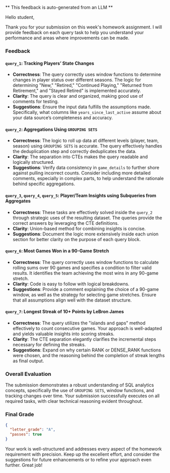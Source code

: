 ** This feedback is auto-generated from an LLM **



Hello student,

Thank you for your submission on this week's homework assignment. I will provide feedback on each query task to help you understand your performance and areas where improvements can be made.

### Feedback

#### `query_1`: Tracking Players’ State Changes
- **Correctness**: The query correctly uses window functions to determine changes in player status over different seasons. The logic for determining "New," "Retired," "Continued Playing," "Returned from Retirement," and "Stayed Retired" is implemented accurately.
- **Clarity**: The query is clear and organized, making good use of comments for testing.
- **Suggestions**: Ensure the input data fulfills the assumptions made. Specifically, what columns like `years_since_last_active` assume about your data source’s completeness and accuracy.

#### `query_2`: Aggregations Using `GROUPING SETS`
- **Correctness**: The logic to roll up data at different levels (player, team, season) using `GROUPING SETS` is accurate. The query effectively handles the deduplication step and correctly deduplicates the data.
- **Clarity**: The separation into CTEs makes the query readable and logically structured.
- **Suggestions**: Verify data consistency in `game_details` to further shore against pulling incorrect counts. Consider including more detailed comments, especially in complex parts, to help understand the rationale behind specific aggregations.

#### `query_3`, `query_4`, `query_5`: Player/Team Insights using Subqueries from Aggregates
- **Correctness**: These tasks are effectively solved inside the `query_2` through strategic uses of the resulting dataset. The queries provide the correct answers by leveraging the CTE definitions.
- **Clarity**: Union-based method for combining insights is concise.
- **Suggestions**: Document the logic more extensively inside each union section for better clarity on the purpose of each query block.

#### `query_6`: Most Games Won in a 90-Game Stretch
- **Correctness**: The query correctly uses window functions to calculate rolling sums over 90 games and specifies a condition to filter valid results. It identifies the team achieving the most wins in any 90-game stretch.
- **Clarity**: Code is easy to follow with logical breakdowns.
- **Suggestions**: Provide a comment explaining the choice of a 90-game window, as well as the strategy for selecting game stretches. Ensure that all assumptions align well with the dataset structure.

#### `query_7`: Longest Streak of 10+ Points by LeBron James
- **Correctness**: The query utilizes the "islands and gaps" method effectively to count consecutive games. Your approach is well-adapted and yields valuable insights into scoring streaks.
- **Clarity**: The CTE separation elegantly clarifies the incremental steps necessary for defining the streaks.
- **Suggestions**: Expand on why certain RANK or DENSE_RANK functions were chosen, and the reasoning behind the completion of streak lengths as final output.

### Overall Evaluation
The submission demonstrates a robust understanding of SQL analytics concepts, specifically the use of `GROUPING SETS`, window functions, and tracking changes over time. Your submission successfully executes on all required tasks, with clear technical reasoning evident throughout.

### Final Grade

```json
{
  "letter_grade": "A",
  "passes": true
}
```

Your work is well-structured and addresses every aspect of the homework requirement with precision. Keep up the excellent effort, and consider the suggestions for future enhancements or to refine your approach even further. Great job!